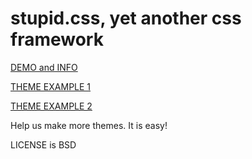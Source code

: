 # stupid.css, yet another css framework

[DEMO and INFO](http://htmlpreview.github.io/?https://raw.githubusercontent.com/mdipierro/stupid.css/master/index.html)

[THEME EXAMPLE 1](http://htmlpreview.github.io/?https://raw.githubusercontent.com/mdipierro/stupid.css/master/themes/marine-theme.html)

[THEME EXAMPLE 2](http://htmlpreview.github.io/?https://raw.githubusercontent.com/mdipierro/stupid.css/master/like-bootstrap-jumbotron.html)

Help us make more themes. It is easy!

LICENSE is BSD